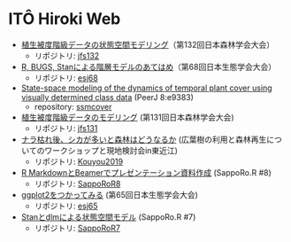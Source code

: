 # ITÔ Hiroki Web

- [植生被度階級データの状態空間モデリング](https://doi.org/10.6084/m9.figshare.14252693.v1)（第132回日本森林学会大会）
    - リポジトリ: [jfs132](https://github.com/ito4303/jfs132)
- [R, BUGS, Stanによる階層モデルのあてはめ](https://doi.org/10.6084/m9.figshare.14229572.v1)（第68回日本生態学会大会）
    - リポジトリ: [esj68](https://github.com/ito4303/esj68)
- [State-space modeling of the dynamics of temporal plant cover using visually determined class data](https://doi.org/10.7717/peerj.9383) (PeerJ 8:e9383)
    - repository: [ssmcover](https://github.com/ito4303/ssmcover)
- [植生被度階級データのモデリング](jfs131.html) (第131回日本森林学会大会)
    - リポジトリ: [jfs131](https://github.com/ito4303/jfs131)
- [ナラ枯れ後、シカが多いと森林はどうなるか](https://doi.org/10.6084/m9.figshare.7763585.v1) (広葉樹の利用と森林再生についてのワークショップと現地検討会in東近江)
    - リポジトリ: [Kouyou2019](https://github.com/ito4303/Kouyou2019)
- [R MarkdownとBeamerでプレゼンテーション資料作成](https://www.slideshare.net/hirokito/r-markdownbeamer-88777082) (SappoRo.R #8)
    - リポジトリ: [SappoRoR8](https://github.com/ito4303/SappoRoR8)
- [ggplot2をつかってみる](https://doi.org/10.6084/m9.figshare.5982007.v1) (第65回日本生態学会大会)
    - リポジトリ: [esj65](https://github.com/ito4303/esj65)
- [Stanとdlmによる状態空間モデル](https://doi.org/10.6084/m9.figshare.4127187.v6) (SappoRo.R #7)
    - リポジトリ: [SappoRoR7](https://github.com/ito4303/SappoRoR7)
